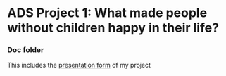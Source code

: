 # ADS Project 1: What made people without children happy in their life?
### Doc folder

This includes the [presentation form](doc/Proj1_report.md) of my project
